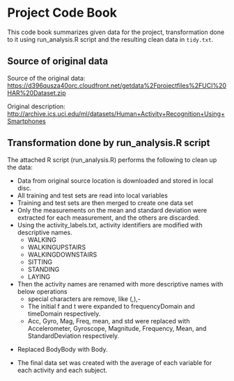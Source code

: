 # Project Code Book

This code book summarizes given data for the project, transformation done to it using run_analysis.R script and the resulting clean data in `tidy.txt`.

## Source of original data
Source of the original data: https://d396qusza40orc.cloudfront.net/getdata%2Fprojectfiles%2FUCI%20HAR%20Dataset.zip

Original description: http://archive.ics.uci.edu/ml/datasets/Human+Activity+Recognition+Using+Smartphones

## Transformation done by run_analysis.R script
The attached R script (run_analysis.R) performs the following to clean up the data:

* Data from original source location is downloaded and stored in local disc.
* All training and test sets are read into local variables
* Training and test sets are then merged to create one data set
* Only the measurements on the mean and standard deviation were extracted for each measurement, and the others are discarded.
* Using the activity_labels.txt, activity identifiers are modified with descriptive names.
  - WALKING
  - WALKINGUPSTAIRS
  - WALKINGDOWNSTAIRS  
  - SITTING
  - STANDING  
  - LAYING  
* Then the activity names are renamed with more descriptive names with below operations
  - special characters are remove, like (,),-
  - The initial f and t were expanded to frequencyDomain and timeDomain respectively.
  - Acc, Gyro, Mag, Freq, mean, and std were replaced with Accelerometer, Gyroscope, Magnitude, Frequency, Mean, and StandardDeviation respectively.
- Replaced BodyBody with Body.
* The final data set was created with the average of each variable for each activity and each subject.
